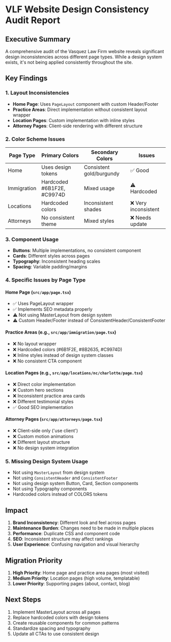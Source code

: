# VLF Website Design Consistency Audit Report

## Executive Summary
A comprehensive audit of the Vasquez Law Firm website reveals significant design inconsistencies across different page types. While a design system exists, it's not being applied consistently throughout the site.

## Key Findings

### 1. Layout Inconsistencies
- **Home Page**: Uses `PageLayout` component with custom Header/Footer
- **Practice Areas**: Direct implementation without consistent layout wrapper
- **Location Pages**: Custom implementation with inline styles
- **Attorney Pages**: Client-side rendering with different structure

### 2. Color Scheme Issues
| Page Type | Primary Colors | Secondary Colors | Issues |
|-----------|---------------|------------------|---------|
| Home | Uses design tokens | Consistent gold/burgundy | ✅ Good |
| Immigration | Hardcoded #6B1F2E, #C9974D | Mixed usage | ⚠️ Hardcoded |
| Locations | Hardcoded colors | Inconsistent shades | ❌ Very inconsistent |
| Attorneys | No consistent theme | Mixed styles | ❌ Needs update |

### 3. Component Usage
- **Buttons**: Multiple implementations, no consistent component
- **Cards**: Different styles across pages
- **Typography**: Inconsistent heading scales
- **Spacing**: Variable padding/margins

### 4. Specific Issues by Page Type

#### Home Page (`src/app/page.tsx`)
- ✅ Uses PageLayout wrapper
- ✅ Implements SEO metadata properly
- ⚠️ Not using MasterLayout from design system
- ⚠️ Custom Header/Footer instead of ConsistentHeader/ConsistentFooter

#### Practice Areas (e.g., `src/app/immigration/page.tsx`)
- ❌ No layout wrapper
- ❌ Hardcoded colors (#6B1F2E, #8B2635, #C9974D)
- ❌ Inline styles instead of design system classes
- ❌ No consistent CTA component

#### Location Pages (e.g., `src/app/locations/nc/charlotte/page.tsx`)
- ❌ Direct color implementation
- ❌ Custom hero sections
- ❌ Inconsistent practice area cards
- ❌ Different testimonial styles
- ✅ Good SEO implementation

#### Attorney Pages (`src/app/attorneys/page.tsx`)
- ❌ Client-side only ('use client')
- ❌ Custom motion animations
- ❌ Different layout structure
- ❌ No design system integration

### 5. Missing Design System Usage
- Not using `MasterLayout` from design system
- Not using `ConsistentHeader` and `ConsistentFooter`
- Not using design system Button, Card, Section components
- Not using Typography components
- Hardcoded colors instead of COLORS tokens

## Impact
1. **Brand Inconsistency**: Different look and feel across pages
2. **Maintenance Burden**: Changes need to be made in multiple places
3. **Performance**: Duplicate CSS and component code
4. **SEO**: Inconsistent structure may affect rankings
5. **User Experience**: Confusing navigation and visual hierarchy

## Migration Priority
1. **High Priority**: Home page and practice area pages (most visited)
2. **Medium Priority**: Location pages (high volume, templatable)
3. **Lower Priority**: Supporting pages (about, contact, blog)

## Next Steps
1. Implement MasterLayout across all pages
2. Replace hardcoded colors with design tokens
3. Create reusable components for common patterns
4. Standardize spacing and typography
5. Update all CTAs to use consistent design